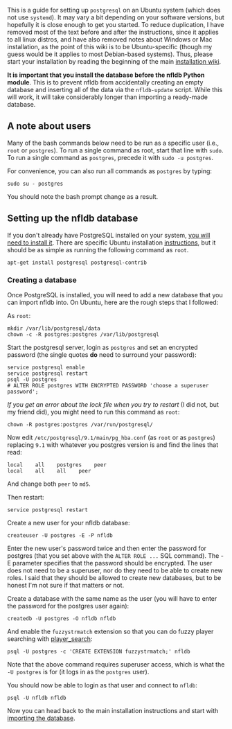 This is a guide for setting up `postgresql` on an Ubuntu system (which does not 
use `systemd`). It may vary a bit depending on your software versions, but 
hopefully it is close enough to get you started. To reduce duplication, I have 
removed most of the text before and after the instructions, since it applies to 
all linux distros, and have also removed notes about Windows or Mac 
installation, as the point of this wiki is to be Ubuntu-specific (though my 
guess would be it applies to most Debian-based systems). Thus, please start 
your installation by reading the beginning of the main [installation 
wiki](https://github.com/BurntSushi/nfldb/wiki/Installation).

**It is important that you install the database before the nfldb Python 
module**. This is to prevent nfldb from accidentally creating an empty database 
and inserting all of the data via the `nfldb-update` script. While this will 
work, it will take considerably longer than importing a ready-made database.


## A note about users

Many of the bash commands below need to be run as a specific user (i.e., `root` 
or `postgres`). To run a single command as root, start that line with `sudo`. 
To run a single command as `postgres`, precede it with `sudo -u postgres`.

For convenience, you can also run all commands as `postgres` by typing:

    sudo su - postgres

You should note the bash prompt change as a result.


## Setting up the nfldb database

If you don't already have PostgreSQL installed on your system, [you will need 
to install it](https://wiki.postgresql.org/wiki/Detailed_installation_guides). 
There are specific Ubuntu installation 
[instructions](https://help.ubuntu.com/community/PostgreSQL), but it should be 
as simple as running the following command as `root`.

    apt-get install postgresql postgresql-contrib


### Creating a database

Once PostgreSQL is installed, you will need to add a new database that you can 
import nfldb into. On Ubuntu, here are the rough steps that I followed:

As `root`:

    mkdir /var/lib/postgresql/data
    chown -c -R postgres:postgres /var/lib/postgresql

Start the postgresql server, login as `postgres` and set an encrypted password 
(the single quotes **do** need to surround your password):

    service postgresql enable
    service postgresql restart
    psql -U postgres
    # ALTER ROLE postgres WITH ENCRYPTED PASSWORD 'choose a superuser password';

_If you get an error about the lock file when you try to restart_ (I did not, 
but my friend did), you might need to run this command as `root`:

    chown -R postgres:postgres /var/run/postgresql/

Now edit `/etc/postgresql/9.1/main/pg_hba.conf` (as `root` or as `postgres`) 
replacing `9.1` with whatever you postgres version is and find the lines that 
read:

    local    all    postgres    peer
    local    all    all    peer

And change both `peer` to `md5`.

Then restart:

    service postgresql restart

Create a new user for your nfldb database:

    createuser -U postgres -E -P nfldb

Enter the new user's password twice and then enter the password for postgres
(that you set above with the `ALTER ROLE ...` SQL command). The -E parameter 
specifies that the password should be encrypted. The user does not need to be a 
superuser, nor do they need to be able to create new roles. I said that they 
should be allowed to create new databases, but to be honest I'm not sure if 
that matters or not.

Create a database with the same name as the user (you will have to enter the
password for the postgres user again):

    createdb -U postgres -O nfldb nfldb

And enable the `fuzzystrmatch` extension so that you can do fuzzy player 
searching with 
[player_search](http://pdoc.burntsushi.net/nfldb#nfldb.player_search):

    psql -U postgres -c 'CREATE EXTENSION fuzzystrmatch;' nfldb

Note that the above command requires superuser access, which is what the
`-U postgres` is for (it logs in as the `postgres` user).

You should now be able to login as that user and connect to `nfldb`:

    psql -U nfldb nfldb

Now you can head back to the main installation instructions and start with
[importing the 
database](Installation#importing-the-nfldb-database).

